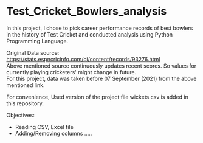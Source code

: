 # Test_Cricket_Bowlers_analysis
In this project, I chose to pick career performance records of best bowlers in the history of Test Cricket and conducted analysis using Python Programming Language.

Original Data source:  https://stats.espncricinfo.com/ci/content/records/93276.html
<br>Above mentioned source continuously updates recent scores. So values for currently playing cricketers' might change in future.
<br>For this project, data was taken before 07 September (2021) from the above mentioned link.

For convenience, Used version of the project file wickets.csv is added in this repository.

Objectives:
- Reading CSV, Excel file
- Adding/Removing columns
.....

